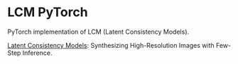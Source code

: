 # LCM PyTorch

PyTorch implementation of LCM (Latent Consistency Models).

[Latent Consistency Models](https://arxiv.org/abs/2310.04378): Synthesizing High-Resolution Images with Few-Step Inference.

